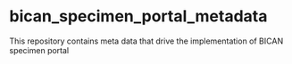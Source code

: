 # bican_specimen_portal_metadata
This repository contains meta data that drive the implementation of BICAN specimen portal
